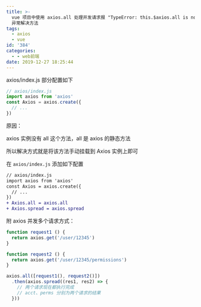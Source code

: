 ```yaml
---
title: >-
  vue 项目中使用 axios.all 处理并发请求报 "TypeError: this.$axios.all is not a function"
  异常解决方法
tags:
  - axios
  - vue
id: '384'
categories:
  - - web前端
date: 2019-12-27 18:25:44
---
```


axios/index.js 部分配置如下

```js
// axios/index.js
import axios from 'axios'
const Axios = axios.create({
  // ...
})
```

原因：

axios 实例没有 all 这个方法，all 是 axios 的静态方法

所以解决方式就是将该方法手动挂载到 Axios 实例上即可


在 `axios/index.js` 添加如下配置

```diff
// axios/index.js
import axios from 'axios'
const Axios = axios.create({
  // ...
})
+ Axios.all = axios.all
+ Axios.spread = axios.spread
```


附 axios 并发多个请求方式：

```js
function request1 () {
  return axios.get('/user/12345')
}

function request2 () {
  return axios.get('/user/12345/permissions')
}

axios.all([request1(), request2()])
  .then(axios.spread((res1, res2) => {
    // 两个请求现在都执行完成
    // acct、perms 分别为两个请求的结果
  }))
```
